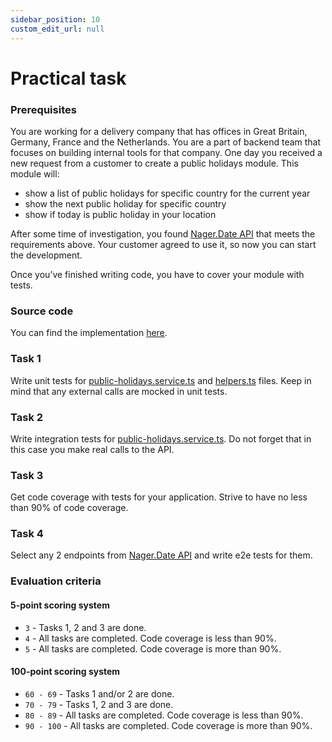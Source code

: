 ```yaml
---
sidebar_position: 10
custom_edit_url: null
---
```


# Practical task
### Prerequisites

You are working for a delivery company that has offices in Great Britain, Germany, France and the Netherlands. You are a part of backend team that focuses on building internal tools for that company. One day you received a new request from a customer to create a public holidays module. This module will:
- show a list of public holidays for specific country for the current year
- show the next public holiday for specific country
- show if today is public holiday in your location

After some time of investigation, you found [Nager.Date API](https://date.nager.at/swagger/index.html) that meets the requirements above. Your customer agreed to use it, so now you can start the development. 

Once you’ve finished writing code, you have to cover your module with tests. 

### Source code

You can find the implementation [here](https://gitbud.epam.com/diana_baburina/ngmp-public/-/tree/main/testing).

### Task 1

Write unit tests for [public-holidays.service.ts](https://gitbud.epam.com/diana_baburina/ngmp-public/-/blob/main/testing/src/services/public-holidays.service.ts) and [helpers.ts](https://gitbud.epam.com/diana_baburina/ngmp-public/-/blob/main/testing/src/helpers.ts) files. Keep in mind that any external calls are mocked in unit tests.

### Task 2

Write integration tests for [public-holidays.service.ts](https://gitbud.epam.com/diana_baburina/ngmp-public/-/blob/main/testing/src/services/public-holidays.service.ts). Do not forget that in this case you make real calls to the API.

### Task 3

Get code coverage with tests for your application. Strive to have no less than 90% of code coverage.

### Task 4

Select any 2 endpoints from [Nager.Date API](https://date.nager.at/swagger/index.html) and write e2e tests for them. 

### Evaluation criteria

#### 5-point scoring system
- `3` - Tasks 1, 2 and 3 are done.
- `4` - All tasks are completed. Code coverage is less than 90%.
- `5` - All tasks are completed. Code coverage is more than 90%.

#### 100-point scoring system
- `60 - 69` - Tasks 1 and/or 2 are done.
- `70 - 79` - Tasks 1, 2 and 3 are done.
- `80 - 89` - All tasks are completed. Code coverage is less than 90%.
- `90 - 100` - All tasks are completed. Code coverage is more than 90%.


